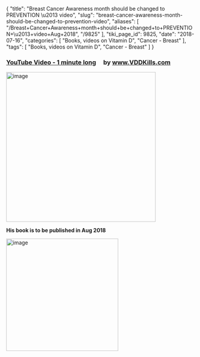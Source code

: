 {
    "title": "Breast Cancer Awareness month should be changed to PREVENTION \u2013 video",
    "slug": "breast-cancer-awareness-month-should-be-changed-to-prevention-video",
    "aliases": [
        "/Breast+Cancer+Awareness+month+should+be+changed+to+PREVENTION+\u2013+video+Aug+2018",
        "/9825"
    ],
    "tiki_page_id": 9825,
    "date": "2018-07-16",
    "categories": [
        "Books, videos on Vitamin D",
        "Cancer - Breast"
    ],
    "tags": [
        "Books, videos on Vitamin D",
        "Cancer - Breast"
    ]
}


### [YouTube Video - 1 minute long](https://www.youtube.com/watch?v=q8iZXVNsB2w&feature=youtu.be) &nbsp; &nbsp; by www.VDDKills.com

<img src="https://d1bk1kqxc0sym.cloudfront.net/attachments/jpeg/bc-prevention-image.jpg" alt="image" width="400">

 **His book is to be published in Aug 2018** 

<img src="https://d1bk1kqxc0sym.cloudfront.net/attachments/jpeg/vdd-book.jpg" alt="image" width="300">